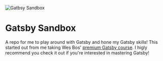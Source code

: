 ![Gatbsy Sandbox](https://res.cloudinary.com/adamknee/image/upload/c_scale,q_auto,w_1600/v1603287182/github/gatsby-sandbox_lwdcrs.png)

# Gatsby Sandbox

A repo for me to play around with Gatsby and hone my Gatsby skills! This started out from me taking Wes Bos' [premium Gatsby course](https://mastergatsby.com). I higly recommend you check it out if you're interested in mastering Gatsby!
